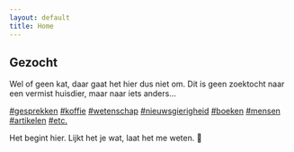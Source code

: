 ```yaml
---
layout: default
title: Home
---
```


<section>
<h1>Gezocht</h1>
<p>Wel of geen kat, daar gaat het hier dus niet om. Dit is geen zoektocht naar een vermist huisdier, maar naar <span class="nowrap">iets&nbsp;anders<span class="dots">...</span></span></p>

<p><a href="#">#gesprekken</a> <a href="#">#koffie</a> 
  <a href="#">#wetenschap</a>  
  <a href="#">#nieuwsgierigheid</a> 
  <a href="#">#boeken</a> 
  <a href="#">#mensen</a> 
  <a href="#">#artikelen</a> 
  <a href="#">#etc.</a> 
  </p>

<p>Het begint hier. Lijkt het je wat, laat&nbsp;het&nbsp;me&nbsp;weten.&nbsp;<span class="noshadow">&#128578;</span></p>
</section>

<div class="bottom">
  <div class="main-cat"></div>
  <div class="little-cat">
    <img src="{{ '/assets/images/little-cat.svg' | relative_url }}" alt="">
  </div> 
</div>
